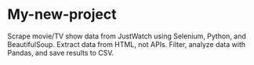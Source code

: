 # My-new-project
Scrape movie/TV show data from JustWatch using Selenium, Python, and BeautifulSoup. Extract data from HTML, not APIs. Filter, analyze data with Pandas, and save results to CSV.
